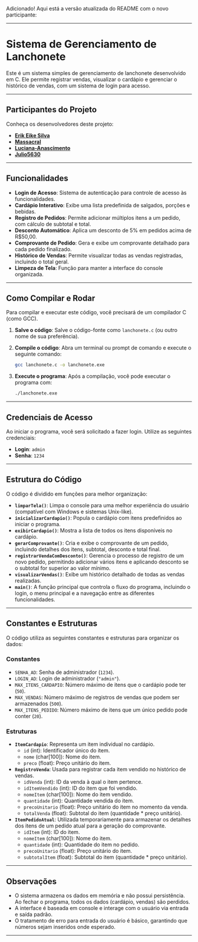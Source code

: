 Adicionado\! Aqui está a versão atualizada do README com o novo participante:

-----

# Sistema de Gerenciamento de Lanchonete

Este é um sistema simples de gerenciamento de lanchonete desenvolvido em C. Ele permite registrar vendas, visualizar o cardápio e gerenciar o histórico de vendas, com um sistema de login para acesso.

-----

## Participantes do Projeto

Conheça os desenvolvedores deste projeto:

  * [**Erik Eike Silva**](https://github.com/ErikEikeSilva)
  * [**Massacral**](https://github.com/Massacral)
  * [**Luciana-Anascimento**](https://github.com/Luciana-Anascimento)
  * [**Julio5630**](https://github.com/Julio5630)

-----

## Funcionalidades

  * **Login de Acesso**: Sistema de autenticação para controle de acesso às funcionalidades.
  * **Cardápio Interativo**: Exibe uma lista predefinida de salgados, porções e bebidas.
  * **Registro de Pedidos**: Permite adicionar múltiplos itens a um pedido, com cálculo de subtotal e total.
  * **Desconto Automático**: Aplica um desconto de 5% em pedidos acima de R$50,00.
  * **Comprovante de Pedido**: Gera e exibe um comprovante detalhado para cada pedido finalizado.
  * **Histórico de Vendas**: Permite visualizar todas as vendas registradas, incluindo o total geral.
  * **Limpeza de Tela**: Função para manter a interface do console organizada.

-----

## Como Compilar e Rodar

Para compilar e executar este código, você precisará de um compilador C (como GCC).

1.  **Salve o código**: Salve o código-fonte como `lanchonete.c` (ou outro nome de sua preferência).

2.  **Compile o código**: Abra um terminal ou prompt de comando e execute o seguinte comando:

    ```bash
    gcc lanchonete.c -o lanchonete.exe
    ```

3.  **Execute o programa**: Após a compilação, você pode executar o programa com:

    ```bash
    ./lanchonete.exe
    ```

-----

## Credenciais de Acesso

Ao iniciar o programa, você será solicitado a fazer login. Utilize as seguintes credenciais:

  * **Login**: `admin`
  * **Senha**: `1234`

-----

## Estrutura do Código

O código é dividido em funções para melhor organização:

  * **`limparTela()`**: Limpa o console para uma melhor experiência do usuário (compatível com Windows e sistemas Unix-like).
  * **`inicializarCardapio()`**: Popula o cardápio com itens predefinidos ao iniciar o programa.
  * **`exibirCardapio()`**: Mostra a lista de todos os itens disponíveis no cardápio.
  * **`gerarComprovante()`**: Cria e exibe o comprovante de um pedido, incluindo detalhes dos itens, subtotal, desconto e total final.
  * **`registrarVendaComDesconto()`**: Gerencia o processo de registro de um novo pedido, permitindo adicionar vários itens e aplicando desconto se o subtotal for superior ao valor mínimo.
  * **`visualizarVendas()`**: Exibe um histórico detalhado de todas as vendas realizadas.
  * **`main()`**: A função principal que controla o fluxo do programa, incluindo o login, o menu principal e a navegação entre as diferentes funcionalidades.

-----

## Constantes e Estruturas

O código utiliza as seguintes constantes e estruturas para organizar os dados:

### Constantes

  * `SENHA_AD`: Senha de administrador (`1234`).
  * `LOGIN_AD`: Login de administrador (`"admin"`).
  * `MAX_ITENS_CARDAPIO`: Número máximo de itens que o cardápio pode ter (`50`).
  * `MAX_VENDAS`: Número máximo de registros de vendas que podem ser armazenados (`500`).
  * `MAX_ITENS_PEDIDO`: Número máximo de itens que um único pedido pode conter (`20`).

### Estruturas

  * **`ItemCardapio`**: Representa um item individual no cardápio.
      * `id` (int): Identificador único do item.
      * `nome` (char\[100]): Nome do item.
      * `preco` (float): Preço unitário do item.
  * **`RegistroVenda`**: Usada para registrar cada item vendido no histórico de vendas.
      * `idVenda` (int): ID da venda à qual o item pertence.
      * `idItemVendido` (int): ID do item que foi vendido.
      * `nomeItem` (char\[100]): Nome do item vendido.
      * `quantidade` (int): Quantidade vendida do item.
      * `precoUnitario` (float): Preço unitário do item no momento da venda.
      * `totalVenda` (float): Subtotal do item (quantidade \* preço unitário).
  * **`ItemPedidoAtual`**: Utilizada temporariamente para armazenar os detalhes dos itens de um pedido atual para a geração do comprovante.
      * `idItem` (int): ID do item.
      * `nomeItem` (char\[100]): Nome do item.
      * `quantidade` (int): Quantidade do item no pedido.
      * `precoUnitario` (float): Preço unitário do item.
      * `subtotalItem` (float): Subtotal do item (quantidade \* preço unitário).

-----

## Observações

  * O sistema armazena os dados em memória e não possui persistência. Ao fechar o programa, todos os dados (cardápio, vendas) são perdidos.
  * A interface é baseada em console e interage com o usuário via entrada e saída padrão.
  * O tratamento de erro para entrada do usuário é básico, garantindo que números sejam inseridos onde esperado.

-----